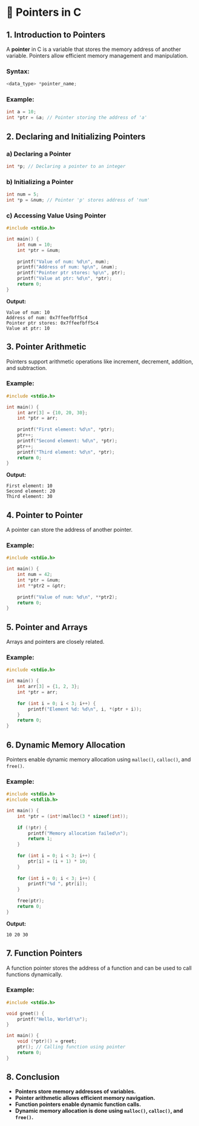 # 📌 Pointers in C

## 1. Introduction to Pointers
A **pointer** in C is a variable that stores the memory address of another variable. Pointers allow efficient memory management and manipulation.

### Syntax:
```c
<data_type> *pointer_name;
```

### Example:
```c
int a = 10;
int *ptr = &a; // Pointer storing the address of 'a'
```

## 2. Declaring and Initializing Pointers
### a) Declaring a Pointer
```c
int *p; // Declaring a pointer to an integer
```

### b) Initializing a Pointer
```c
int num = 5;
int *p = &num; // Pointer 'p' stores address of 'num'
```

### c) Accessing Value Using Pointer
```c
#include <stdio.h>

int main() {
    int num = 10;
    int *ptr = &num;
    
    printf("Value of num: %d\n", num);
    printf("Address of num: %p\n", &num);
    printf("Pointer ptr stores: %p\n", ptr);
    printf("Value at ptr: %d\n", *ptr);
    return 0;
}
```
**Output:**
```
Value of num: 10
Address of num: 0x7ffeefbff5c4
Pointer ptr stores: 0x7ffeefbff5c4
Value at ptr: 10
```

## 3. Pointer Arithmetic
Pointers support arithmetic operations like increment, decrement, addition, and subtraction.

### Example:
```c
#include <stdio.h>

int main() {
    int arr[3] = {10, 20, 30};
    int *ptr = arr;
    
    printf("First element: %d\n", *ptr);
    ptr++;
    printf("Second element: %d\n", *ptr);
    ptr++;
    printf("Third element: %d\n", *ptr);
    return 0;
}
```
**Output:**
```
First element: 10
Second element: 20
Third element: 30
```

## 4. Pointer to Pointer
A pointer can store the address of another pointer.

### Example:
```c
#include <stdio.h>

int main() {
    int num = 42;
    int *ptr = &num;
    int **ptr2 = &ptr;
    
    printf("Value of num: %d\n", **ptr2);
    return 0;
}
```

## 5. Pointer and Arrays
Arrays and pointers are closely related.

### Example:
```c
#include <stdio.h>

int main() {
    int arr[3] = {1, 2, 3};
    int *ptr = arr;
    
    for (int i = 0; i < 3; i++) {
        printf("Element %d: %d\n", i, *(ptr + i));
    }
    return 0;
}
```

## 6. Dynamic Memory Allocation
Pointers enable dynamic memory allocation using `malloc()`, `calloc()`, and `free()`.

### Example:
```c
#include <stdio.h>
#include <stdlib.h>

int main() {
    int *ptr = (int*)malloc(3 * sizeof(int));
    
    if (!ptr) {
        printf("Memory allocation failed\n");
        return 1;
    }
    
    for (int i = 0; i < 3; i++) {
        ptr[i] = (i + 1) * 10;
    }
    
    for (int i = 0; i < 3; i++) {
        printf("%d ", ptr[i]);
    }
    
    free(ptr);
    return 0;
}
```
**Output:**
```
10 20 30
```

## 7. Function Pointers
A function pointer stores the address of a function and can be used to call functions dynamically.

### Example:
```c
#include <stdio.h>

void greet() {
    printf("Hello, World!\n");
}

int main() {
    void (*ptr)() = greet;
    ptr(); // Calling function using pointer
    return 0;
}
```

## 8. Conclusion
- **Pointers store memory addresses of variables.**
- **Pointer arithmetic allows efficient memory navigation.**
- **Function pointers enable dynamic function calls.**
- **Dynamic memory allocation is done using `malloc()`, `calloc()`, and `free()`.**
